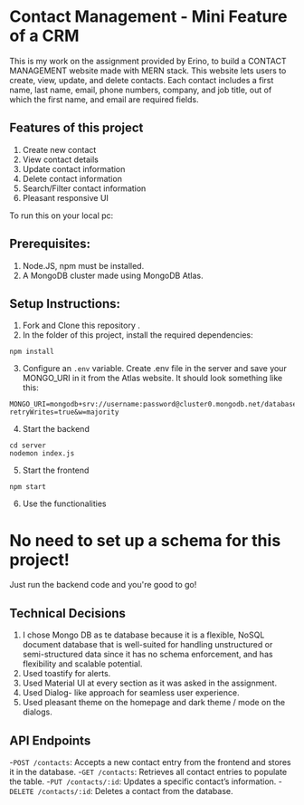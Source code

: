 
# Contact Management - Mini Feature of a CRM

This is my work on the assignment provided by Erino, to build a CONTACT MANAGEMENT website made with MERN stack. This website  lets users to create, view, update, and delete contacts. Each contact includes a first name, last name, email, phone numbers, company, and job title, out of which the first name, and email are required fields.

## Features of this project
1. Create new contact
2. View contact details
3. Update contact information
4. Delete contact information
5. Search/Filter contact information
6. Pleasant responsive UI

To run this on your local pc:

## Prerequisites: 
1. Node.JS, npm must be installed.
2. A MongoDB cluster made using MongoDB Atlas.

## Setup Instructions:

1. Fork and Clone this repository .
2. In the folder of this project, install the required dependencies:
```
npm install
```
3. Configure an `.env` variable. Create .env file in the server and save your MONGO_URI in it from the Atlas website. It should look something like this:
```
MONGO_URI=mongodb+srv://username:password@cluster0.mongodb.net/databaseName?retryWrites=true&w=majority
```
4. Start the backend
```
cd server
nodemon index.js
```
5. Start the frontend
```
npm start
```

6. Use the functionalities

# No need to set up a schema for this project! 
Just run the backend code and you're good to go!

## Technical Decisions
1. I chose Mongo DB as te database because it is a flexible, NoSQL document database that is well-suited for handling unstructured or semi-structured data since it has no schema enforcement, and has flexibility and scalable potential.
2. Used toastify for alerts.
3. Used Material UI at every section as it was asked in the assignment.
4. Used Dialog- like approach for seamless user experience.
5. Used pleasant theme on the homepage and dark theme / mode on the dialogs.

## API Endpoints

-`POST /contacts`: Accepts a new contact entry from the frontend and stores it in the database.
-`GET /contacts`: Retrieves all contact entries to populate the table.
-`PUT /contacts/:id`: Updates a specific contact’s information.
-`DELETE /contacts/:id`: Deletes a contact from the database.
